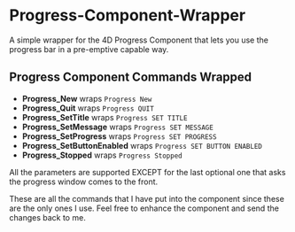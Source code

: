 # Progress-Component-Wrapper
A simple wrapper for the 4D Progress Component that lets you use the progress bar in a pre-emptive capable way.

## Progress Component Commands Wrapped
* **Progress\_New** wraps `Progress New`
* **Progress\_Quit** wraps `Progress QUIT`
* **Progress\_SetTitle** wraps `Progress SET TITLE`
* **Progress\_SetMessage** wraps `Progress SET MESSAGE`
* **Progress\_SetProgress** wraps `Progress SET PROGRESS`
* **Progress\_SetButtonEnabled** wraps `Progress SET BUTTON ENABLED`
* **Progress\_Stopped** wraps `Progress Stopped`

All the parameters are supported EXCEPT for the last optional one that asks the progress window comes to the front.

These are all the commands that I have put into the component since these are the only ones I use.
Feel free to enhance the component and send the changes back to me.
